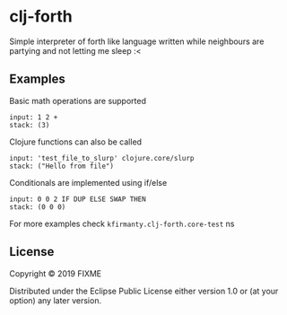# clj-forth

Simple interpreter of forth like language written while neighbours are partying and not letting me sleep :<

## Examples
Basic math operations are supported
```
input: 1 2 +
stack: (3)
```

Clojure functions can also be called
```
input: 'test_file_to_slurp' clojure.core/slurp
stack: ("Hello from file")
```

Conditionals are implemented using if/else
```
input: 0 0 2 IF DUP ELSE SWAP THEN
stack: (0 0 0)
```

For more examples check `kfirmanty.clj-forth.core-test` ns

## License

Copyright © 2019 FIXME

Distributed under the Eclipse Public License either version 1.0 or (at
your option) any later version.
